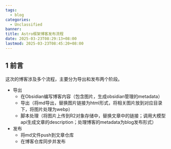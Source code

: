 ```yaml
---
tags:
  - blog
categories:
  - Unclassified
banner: 
title: Astro框架博客发布流程
date: 2025-03-23T08:29:13+08:00
lastmod: 2025-03-23T08:45:20+08:00
---
```

## 1 前言

这次的博客涉及多个流程，主要分为导出和发布两个阶段。

+ 导出
    + 在Obsidian编写博客内容（包含图片，生成obsidian管理的metadata）
    + 导出（将md导出，替换图片链接为html形式，将相关图片放到对应目录下，将图片处理为webp）
    + 脚本处理（将图片上传到R2对象存储中，替换文章中的链接；调用大模型api生成文章的description；处理博客的metadata为blog发布形式）
+ 发布
    + 将md文件push到文章仓库
    + 在博客仓库同步并发布